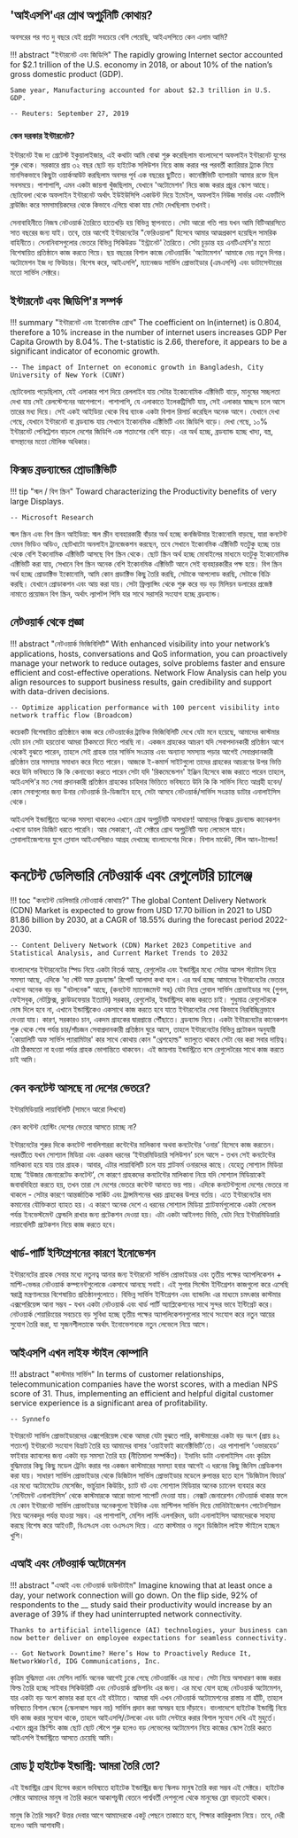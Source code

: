 ## 'আইএসপি'এর গ্রোথ অপুর্চুনিটি কোথায়?

অবসরের পর গত দু বছরে যেই প্রশ্নটা সবচেয়ে বেশি পেয়েছি, আইএসপিতে কেন এলাম আমি?

!!! abstract "ইন্টারনেট এবং জিডিপি"
    The rapidly growing Internet sector accounted for $2.1 trillion of the U.S. economy in 2018, or about 10% of the nation’s gross domestic product (GDP).

    Same year, Manufacturing accounted for about $2.3 trillion in U.S. GDP.
    
    -- Reuters: September 27, 2019

### কেন দরকার ইন্টারনেট?

ইন্টারনেট ইজ দ্য গ্রেটেস্ট ইকুয়ালাইজার, এই কথাটা আমি বোঝা শুরু করেছিলাম বাংলাদেশে অফলাইন ইন্টারনেট যুগের শুরু থেকে। সরকারে প্রায় ৩২ বছর ছোট বড় হাইটেক সলিউশন নিয়ে কাজ করার পর পরবর্তী ক্যারিয়ার ট্র্যাক নিয়ে মানসিকভাবে কিছুটা ওয়ার্কআউট করছিলাম অবসর পূর্ব এক বছরের ছুটিতে। কানেক্টিভিটি ব্যাপারটা আমার রক্তে ছিল সবসময়ে। পাশাপাশি, এমন একটা জায়গা খুঁজছিলাম, যেখানে 'অটোমেশন' নিয়ে কাজ করার প্রচুর স্কোপ আছে। ছোটবেলা থেকে অফলাইন ইন্টারনেট অর্থাৎ ইউইউসিপি একাউন্ট দিয়ে ইমেইল, অফলাইন নিউজ সার্ভার এবং এফটিপি ব্রাউজিং করে সমসাময়িকদের থেকে কিভাবে এগিয়ে থাকা যায় সেটা দেখছিলাম তখনই। 

সেনাবাহিনীতে নিজস্ব নেটওয়ার্ক তৈরিতে হাতেখড়ি হয় বিভিন্ন স্থাপনাতে। সেটা আরো গতি পায় যখন আমি বিটিআরসিতে সাত বছরের জন্য যাই। তবে, তার আগেই ইন্টারনেটের "ফেরিওয়ালা" হিসেবে আমার আত্মপ্রকাশ হয়েছিল সামরিক বাহিনীতে। সেনানিবাসগুলোর ভেতরে বিভিন্ন সিকিউরড 'ইন্ট্রানেট' তৈরিতে। সেটা চূড়ান্ত হয় এনটিএমসি'র মতো বিশেষায়িত প্রতিষ্ঠানে কাজ করতে গিয়ে। ছয় বছরের বিশাল কাজে নেটওয়ার্কিং 'অটোমেশন' আমাকে দেয় নতুন দিগন্ত। অটোমেশন ইজ দ্য ফিউচার। বিশেষ করে, আইএসপি', ম্যানেজড সার্ভিস প্রোভাইডার (এমএসপি) এবং ডাটাসেন্টারের মতো সার্ভিস সেক্টরে।

## ইন্টারনেট এবং জিডিপি'র সম্পর্ক

!!! summary "ইন্টারনেট এবং ইকোনমিক গ্রোথ"
    The coefficient on ln(internet) is 0.804, therefore a 10% increase in the number of internet users increases GDP Per Capita Growth by 8.04%. The t-statistic is 2.66, therefore, it appears to be a significant indicator of economic growth.

    -- The impact of Internet on economic growth in Bangladesh, City University of New York (CUNY)

ছোটবেলায় পড়েছিলাম, যেই এলাকার পাশ দিয়ে রেললাইন যায় সেটার ইকোনোমিক এক্টিভিটি বাড়ে, মানুষের সচ্ছলতা দেখা যায় সেই রেলস্টেশনের আশেপাশে। পাশাপাশি, যে এলাকাতে ইলেকট্রিসিটি যায়, সেই এলাকার স্বাচ্ছন্দ চলে আসে তারের মধ্য দিয়ে। সেই একই আইডিয়া থেকে বিশ্ব ব্যাংক একটা বিশাল রিসার্চ করেছিল অনেক আগে। যেখানে দেখা গেছে, যেখানে ইন্টারনেট বা ব্রডব্যান্ড যায় সেখানে ইকোনমিক এক্টিভিটি এবং জিডিপি বাড়ে। দেখা গেছে, ১০% ইন্টারনেট পেনিট্রেশন বাড়লে দেশের জিডিপি এক শতাংশের বেশি বাড়ে। এর অর্থ হচ্ছে, ব্রডব্যান্ড হচ্ছে খাদ্য, বস্ত্র, বাসস্থানের মতো মৌলিক অধিকার। 

## ফিক্সড ব্রডব্যান্ডের প্রোডাক্টিভিটি

!!! tip "স্মল / বিগ স্ক্রিন"
    Toward characterizing the Productivity benefits of very large Displays.

    -- Microsoft Research

স্মল স্ক্রিন এবং বিগ স্ক্রিন আইডিয়া: স্মল স্ক্রীন ব্যবহারকারী বাঁড়ার অর্থ হচ্ছে কনজিউমার ইকোনোমি বাড়ছে, যারা কনটেন্ট যেমন ভিডিও অডিও, ছোটখাটো অনলাইন ট্রানজেকশন করছেন, তবে সেখানে ইকোনমিক এক্টিভিটি যতটুকু হচ্ছে তার থেকে বেশি ইকনোমিক এক্টিভিটি আসছে বিগ স্ক্রিন থেকে। ছোট স্ক্রিন অর্থ হচ্ছে মোবাইলের মাধ্যমে যতটুকু ইকোনোমিক এক্টিভিটি করা যায়, সেখানে বিগ স্ক্রিন অনেক বেশি ইকোনমিক এক্টিভিটি আনে সেই ব্যবহারকারীর পক্ষ হয়ে। বিগ স্ক্রিন অর্থ হচ্ছে প্রোডাক্টিভ ইকোনোমি, আমি কোন প্রডাক্টিভ কিছু তৈরি করছি, সেটাকে আপলোড করছি, সেটাকে বিক্রি করছি। যেখানে প্রোডাকশন এবং আয় করা যায়। সেটা ফ্রিল্যান্সিং থেকে শুরু করে বড় বড় মিলিয়ন ডলারের প্রজেক্ট নামাতে প্রয়োজন বিগ স্ক্রিন, অর্থাৎ ল্যাপটপ পিসি যার সাথে সরাসরি সংযোগ হচ্ছে ব্রডব্যান্ড।

## নেটওয়ার্ক থেকে প্রজ্ঞা 

!!! abstract "নেটওয়ার্ক ভিজিবিলিটি"
    With enhanced visibility into your network’s applications, hosts, conversations and QoS information, you can proactively manage your network to reduce outages, solve problems faster and ensure efficient and cost-effective operations. Network Flow Analysis can help you align resources to support business results, gain credibility and support with data-driven decisions.

    -- Optimize application performance with 100 percent visibility into network traffic flow (Broadcom)

কয়েকটি বিশেষায়িত প্রতিষ্ঠানে কাজ করে নেটওয়ার্কের ট্রাফিক ভিজিবিলিটি দেখে যেটা মনে হয়েছে, আমাদের কাস্টমার যেটা চান সেটা হয়তোবা আমরা ঠিকমতো দিতে পারছি না। একজন গ্রাহকের আচরণ যদি সেবাপদানকারী প্রতিষ্ঠান আগে থেকেই বুঝতে পারেন, তাহলে সেই গ্রাহক তার সার্ভিস সংক্রান্ত এবং অন্যান্য সমস্যায় পড়ার আগেই সেবাপ্রদানকারী প্রতিষ্ঠান তার সমস্যার সমাধান করে দিতে পারেন। আজকে ই-কমার্স সাইটগুলো তাদের গ্রাহকের আচরণের উপর ভিত্তি করে উনি ভবিষ্যতে কি কি কেনাবেচা করতে পারেন সেটা যদি 'রিকমেন্ডেশন' ইঞ্জিন হিসেবে কাজ করাতে পারেন তাহলে, আইএসপি'র মত সেবা প্রদানকারী প্রতিষ্ঠান গ্রাহকের চাহিদার ভিত্তিতে ভবিষ্যতে উনি কি কি সার্ভিস নিতে আগ্রহী হবেন/কোন সেবাগুলোর জন্য উনার নেটওয়ার্ক রি-ডিজাইন হবে, সেটা আসবে নেটওয়ার্ক/সার্ভিস সংক্রান্ত ডাটার এনালাইসিস থেকে।

আইএসপি ইন্ডাস্ট্রিতে অনেক সমস্যা থাকলেও এখানে গ্রোথ অপুর্চুনিটি অসাধারণ! আমাদের ফিক্সড ব্রডব্যান্ড কানেকশন এখনো ডাবল ডিজিট ধরতে পারেনি। আর সেকারণে, এই সেক্টরে গ্রোথ অপুর্চুনিটি অন্য লেভেলে যাবে। গ্লোবালাইজেশনের যুগে গ্লোবাল আইএসপিরাও আগ্রহ দেখাচ্ছে বাংলাদেশের দিকে। বিশাল মার্কেট, স্টিল আন-ট্যাপড!

# কনটেন্ট ডেলিভারি নেটওয়ার্ক এবং রেগুলেটরি চ্যালেঞ্জ

!!! toc "কনটেন্ট ডেলিভারি নেটওয়ার্ক কোথায়?"
    The global Content Delivery Network (CDN) Market is expected to grow from USD 17.70 billion in 2021 to USD 81.86 billion by 2030, at a CAGR of 18.55% during the forecast period 2022-2030.

    -- Content Delivery Network (CDN) Market 2023 Competitive and Statistical Analysis, and Current Market Trends to 2032

বাংলাদেশের ইন্টারনেটের স্পিড নিয়ে একটা বিতর্ক আছে, রেগুলেটর এবং ইন্ডাস্ট্রির মধ্যে সেটার আসল স্ট্যাটাস নিয়ে সমস্যা আছে, এদিকে 'দ্য স্টেট অফ ব্রডব্যান্ড' রিপোর্ট আলাদা কথা বলে। এর অর্থ হচ্ছে আমাদের ইন্টারনেটের ভেতরে এখনো অনেক বড় বড় "বটলনেক" আছে, (কনটেন্ট ম্যানেজমেন্ট সহ) যেটা নিয়ে গ্লোবাল সার্ভিস প্রোভাইডার সহ (গুগল, ফেইসবুক, নেটফ্লিক্স, ক্লাউডফেয়ার ইত্যাদি) সরকার, রেগুলেটর, ইন্ডাস্ট্রিসহ কাজ করতে চাই। শুধুমাত্র রেগুলেটরকে দোষ দিলে হবে না, এখানে ইন্ডাস্ট্রিকেও একসাথে কাজ করতে হবে যাতে ইন্টারনেটের সেবা কিভাবে নিরবিচ্ছিন্নভাবে দেওয়া যায়। কারণ, সরকারও চান, একদম গ্রাহকের দ্বারপ্রান্তে পৌঁছাতে। ব্রডব্যান্ড নিয়ে। একটা ইন্টারনেটের কানেকশন শুরু থেকে শেষ পর্যন্ত চার/পাঁচজন সেবাপ্রদানকারী প্রতিষ্ঠান ঘুরে আসে, তাহলে ইন্টারনেটের বিভিন্ন প্রটোকল অনুযায়ী 'কোয়ালিটি অফ সার্ভিস প্যারামিটার' কার সাথে কোথায় কোন  "থ্রেশহোল্ড" ভ্যালুতে থাকবে সেটা বের করা সবার দায়িত্ব। এটা ঠিকমতো না হওয়া পর্যন্ত গ্রাহক ভোগান্তিতে থাকবেন। এই জায়গায় ইন্ডাস্ট্রিতে বসে রেগুলেটরের সাথে কাজ করতে চাই আমি।

## কেন কনটেন্ট আসছে না দেশের ভেতরে?

ইন্টারমিডিয়ারি লায়াবিলিটি (সামনে আরো লিখবো)

কেন কন্টেন্ট হোস্টিং দেশের ভেতরে আসতে চাচ্ছে না? 

ইন্টারনেটের শুরুর দিকে কনটেন্ট পাবলিশাররা কন্টেন্টের মালিকানা অথবা কনটেন্টের ‘ওনার’ হিসেবে কাজ করতেন।  পরবর্তীতে যখন সোশ্যাল মিডিয়া এবং এরকম ধরনের ‘ইন্টারমিডিয়ারি সলিউশন’ চলে আসে - তখন সেই কনটেন্টের মালিকানা হয়ে যায় তার গ্রাহক। আবার, এটার লায়াবিলিটি চলে যায় প্লাটফর্ম ওনারদের কাছে।  যেহেতু সোশ্যাল মিডিয়া হচ্ছে ‘ইউজার জেনারেটেড কনটেন্ট’, সে কারণে গ্রাহকদের কনটেন্টের মালিকানা নিয়ে যদি সোশ্যাল মিডিয়াকেই  জবাবদিহিতা করতে হয়,  তখন তারা সে দেশের ভেতরে কন্টেন্ট আনতে ভয় পায়। এদিকে কনটেন্টগুলো দেশের ভেতরে না থাকলে - সেটার কারণে আন্তর্জাতিক সার্কিট এবং ট্রান্সমিশনের খরচ গ্রাহকের উপরে বর্তায়। এতে ইন্টারনেটের দাম কমানোর যৌক্তিকতা ব্যাহত হয়। এ কারণে অনেক দেশে এ ধরনের সোশ্যাল মিডিয়া প্ল্যাটফর্মগুলোকে একটা লেভেল পর্যন্ত ইনভেস্টমেন্ট ফ্রেন্ডলি রাখার জন্য প্রটেকশন দেওয়া হয়।  এটা একটা আইনগত ভিত্তি, যেটা নিয়ে ইন্টারমিডিয়ারি লায়াবেলিটি প্রটেকশন নিয়ে কাজ করতে হবে। 

## থার্ড-পার্টি ইন্টিগ্রেশনের কারণে ইনোভেশন

ইন্টারনেটের গ্রাহক সেবার মধ্যে নতুনত্ব আনার জন্য ইন্টারনেট সার্ভিস প্রোভাইডার এবং তৃতীয় পক্ষের অ্যাপলিকেশন + মাল্টি-ভেন্ডর নেটওয়ার্ক কম্পনেন্টগুলোকে একসাথে আনছে সবাই। এই সুপার সিস্টেম ইন্টিগ্রেশন কাজগুলো করে এসেছি স্বরাষ্ট্র মন্ত্রণালয়ের বিশেষায়িত প্রতিষ্ঠানগুলোতে। বিভিন্ন সার্ভিস ইন্টিগ্রেশন এবং ব্যান্ডলিং এর মাধ্যমে চমৎকার কাস্টমার এক্সপেরিয়েন্স আনা সম্ভব - যখন একটা নেটওয়ার্ক এবং থার্ড পার্টি অ্যাপ্লিকেশনের সাথে সুন্দর ভাবে ইন্টিগ্রেট করে। নেটওয়ার্ক শেয়ারিংয়ের সবচেয়ে বড় সুবিধা হচ্ছে তৃতীয় পক্ষের অ্যাপলিকেশনগুলোর সাথে সংযোগ করে নতুন আয়ের সুযোগ তৈরি করা, যা সৃজনশীলতাকে অর্থাৎ ইনোভেশনকে নতুন লেভেলে নিয়ে আসে।

## আইএসপি এখন লাইফ স্টাইল কোম্পানি

!!! abstract "কাস্টমার সার্ভিস"
    In terms of customer relationships, telecommunication companies have the worst scores, with a median NPS score of 31. Thus, implementing an efficient and helpful digital customer service experience is a significant area of profitability.

    -- Synnefo

ইন্টারনেট সার্ভিস প্রোভাইডারদের এক্সপেরিয়েন্স থেকে আমরা যেটা বুঝতে পারি, কাস্টমারের একটা বড় অংশ (প্রায় ৪২ শতাংশ) ইন্টারনেট সংযোগ বিভ্রাট তৈরি হয় আমাদের বাসার ‘ওয়াইফাই কানেক্টিভিটি’তে। এর পাশাপাশি ‘ওভারহেড’ ফাইবার ক্যাবলের জন্য একটা বড় সমস্যা তৈরি হয় (নীতিমালা সম্পর্কিত)। ইদানিং ডাটা এনালাইসিস এবং কৃত্রিম বুদ্ধিমত্তার কিছু কিছু মডেল ট্রেনিং করার পর একজন কাস্টমারের সমস্যা হবার আগেই এ ধরনের কিছু জিনিস প্রেডিকশন করা যায়। সাধারণ সার্ভিস প্রোভাইডার থেকে ডিজিটাল সার্ভিস প্রোভাইডার মডেলে রুপান্তর হতে হলে ‘ডিজিটাল ফিচার’ এর মধ্যে অটোমেটেড মেসেজিং, ভার্চুয়াল কিউয়িং, চ্যাট বট এবং সোশ্যাল মিডিয়ার অনেক চ্যানেল ব্যবহার করে ‘সেন্টিমেন্ট এনালাইসিস’ থেকে কাস্টমারকে আরো ভালো সাপোর্ট দেওয়া যায়। নেক্সট জেনারেশন নেটওয়ার্ক থাকার ফলে যে কোন ইন্টারনেট সার্ভিস প্রোভাইডার অনেকগুলো ইউনিক এবং মাল্টিপল সার্ভিস দিয়ে মোনিটাইজেশন পোটেনশিয়াল নিয়ে অনেকদূর পর্যন্ত যাওয়া সম্ভব। এর পাশাপাশি, মেশিন লার্নিং এলগরিদম, ডাটা এনালাইসিস আমাদেরকে সাহায্য করছে বিশেষ করে আইওটি, বিএসএস এবং ওএসএস দিয়ে। এতে কাস্টমার ও নতুন ডিজিটাল লাইফ স্টাইলে হচ্ছেন খুশি। 

## এআই এবং নেটওয়ার্ক অটোমেশন

!!! abstract "এআই এবং নেটওয়ার্ক ডাউনটাইম"
    Imagine knowing that at least once a day, your network connection will go down. On the flip side, 92% of respondents to the __ study said their productivity would increase by an average of 39% if they had uninterrupted network connectivity.
    
    Thanks to artificial intelligence (AI) technologies, your business can now better deliver on employee expectations for seamless connectivity.

    -- Got Network Downtime? Here’s How to Proactively Reduce It, NetworkWorld, IDG Communications, Inc.

কৃত্রিম বুদ্ধিমত্তা এবং মেশিন লার্নিং অনেক আগেই ঢুকে গেছে নেটওয়ার্কিং এর মধ্যে। সেটা নিয়ে অসাধারণ কাজ করার ফিল্ড তৈরি হচ্ছে সাইবার সিকিউরিটি এবং নেটওয়ার্ক প্রভিশনিং এর জন্য। এর মধ্যে যোগ হচ্ছে নেটওয়ার্ক অটোমেশন, যার একটা বড় অংশ কাভার করা হবে এই বইটাতে। আমরা যদি এখন নেটওয়ার্ক অটোমেশনের রাস্তায় না হাঁটি, তাহলে ভবিষ্যতে বিশাল স্কেলে (স্কেলআপ সম্ভব নয়) সার্ভিস প্রদান করা অসম্ভব হয়ে দাঁড়াবে। বাংলাদেশে হাইটেক ইন্ডাস্ট্রি নিয়ে যদি কাজ করার সুযোগ থাকে, তাহলে আইএসপি/টেলকো এবং ডাটা সেন্টারে করার বিশাল সুযোগ দেখি এই মুহুর্তে। এখানে প্রচুর স্ক্রিপ্টিং কাজ ছোট ছোট স্টেপে শুরু হলেও বড় লেভেলের অটোমেশন নিয়ে কাজের স্কোপ তৈরি করতে আইএসপি ইন্ডাস্ট্রিতে আসতে চেয়েছি আমি। 

## রোড টু হাইটেক ইন্ডাস্ট্রি: আমরা তৈরি তো?

এই ইন্ডাস্ট্রির গ্রোথ হিসেব করলে ভবিষ্যতে হাইটেক ইন্ডাস্ট্রির জন্য স্কিলড মানুষ তৈরি করা সম্ভব এই সেক্টরে। হাইটেক সেক্টরে আমাদের মানুষ না তৈরি করলে আকাশচুম্বী বেতনে পার্শ্ববর্তী দেশগুলো থেকে মানুষের ফ্লো বাড়তেই থাকবে।

মানুষ কি তৈরি সম্ভব? উত্তর দেবার আগে আমাদেরকে একটু পেছনে তাকাতে হবে, শিক্ষার কারিকুলাম নিয়ে। তবে, দেরী হলেও আমি আশাবাদী।